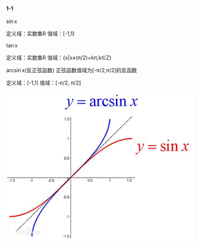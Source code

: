 #### 1-1

$\sin$x

定义域：实数集R
值域：[-1,1]

$\tan$x

定义域：实数集R
值域：{x|x≠(π/2)+kπ,k∈Z}

$\arcsin$x(反正弦函数)
正弦函数值域为[-π/2,π/2]的反函数

定义域：[-1,1]
值域：[-π/2, π/2]

![Alt text](./images/arcsin.jpg)
